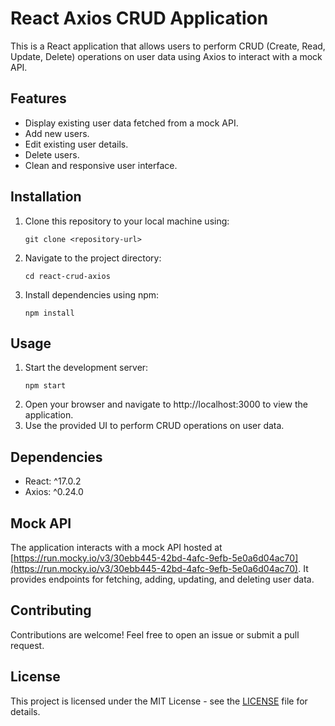 # React Axios CRUD Application 

This is a React application that allows users to perform CRUD (Create, Read, Update, Delete) operations on user data using Axios to interact with a mock API.

## Features
- Display existing user data fetched from a mock API.
- Add new users.
- Edit existing user details.
- Delete users.
- Clean and responsive user interface.

## Installation
1. Clone this repository to your local machine using:
    ```
    git clone <repository-url>
    ```
2. Navigate to the project directory:
    ```
    cd react-crud-axios
    ```
3. Install dependencies using npm:
    ```
    npm install
    ```

## Usage
1. Start the development server:
    ```
    npm start
    ```
2. Open your browser and navigate to http://localhost:3000 to view the application.
3. Use the provided UI to perform CRUD operations on user data.

## Dependencies
- React: ^17.0.2
- Axios: ^0.24.0

## Mock API
The application interacts with a mock API hosted at [https://run.mocky.io/v3/30ebb445-42bd-4afc-9efb-5e0a6d04ac70](https://run.mocky.io/v3/30ebb445-42bd-4afc-9efb-5e0a6d04ac70). It provides endpoints for fetching, adding, updating, and deleting user data.

## Contributing
Contributions are welcome! Feel free to open an issue or submit a pull request.

## License
This project is licensed under the MIT License - see the [LICENSE](LICENSE) file for details.
